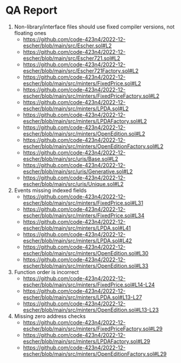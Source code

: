 # QA Report

1. Non-library/interface files should use fixed compiler versions, not floating ones
   - https://github.com/code-423n4/2022-12-escher/blob/main/src/Escher.sol#L2
   - https://github.com/code-423n4/2022-12-escher/blob/main/src/Escher721.sol#L2
   - https://github.com/code-423n4/2022-12-escher/blob/main/src/Escher721Factory.sol#L2
   - https://github.com/code-423n4/2022-12-escher/blob/main/src/minters/FixedPrice.sol#L2
   - https://github.com/code-423n4/2022-12-escher/blob/main/src/minters/FixedPriceFactory.sol#L2
   - https://github.com/code-423n4/2022-12-escher/blob/main/src/minters/LPDA.sol#L2
   - https://github.com/code-423n4/2022-12-escher/blob/main/src/minters/LPDAFactory.sol#L2
   - https://github.com/code-423n4/2022-12-escher/blob/main/src/minters/OpenEdition.sol#L2
   - https://github.com/code-423n4/2022-12-escher/blob/main/src/minters/OpenEditionFactory.sol#L2
   - https://github.com/code-423n4/2022-12-escher/blob/main/src/uris/Base.sol#L2
   - https://github.com/code-423n4/2022-12-escher/blob/main/src/uris/Generative.sol#L2
   - https://github.com/code-423n4/2022-12-escher/blob/main/src/uris/Unique.sol#L2
2. Events missing indexed fields
   - https://github.com/code-423n4/2022-12-escher/blob/main/src/minters/FixedPrice.sol#L31
   - https://github.com/code-423n4/2022-12-escher/blob/main/src/minters/FixedPrice.sol#L34
   - https://github.com/code-423n4/2022-12-escher/blob/main/src/minters/LPDA.sol#L41
   - https://github.com/code-423n4/2022-12-escher/blob/main/src/minters/LPDA.sol#L42
   - https://github.com/code-423n4/2022-12-escher/blob/main/src/minters/OpenEdition.sol#L30
   - https://github.com/code-423n4/2022-12-escher/blob/main/src/minters/OpenEdition.sol#L33
3. Function order is incorrect
   - https://github.com/code-423n4/2022-12-escher/blob/main/src/minters/FixedPrice.sol#L14-L24
   - https://github.com/code-423n4/2022-12-escher/blob/main/src/minters/LPDA.sol#L13-L27
   - https://github.com/code-423n4/2022-12-escher/blob/main/src/minters/OpenEdition.sol#L13-L23
4. Missing zero address checks
   - https://github.com/code-423n4/2022-12-escher/blob/main/src/minters/FixedPriceFactory.sol#L29
   - https://github.com/code-423n4/2022-12-escher/blob/main/src/minters/LPDAFactory.sol#L29
   - https://github.com/code-423n4/2022-12-escher/blob/main/src/minters/OpenEditionFactory.sol#L29
